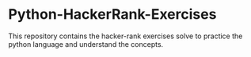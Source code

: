 # Python-HackerRank-Exercises
This repository contains the hacker-rank exercises solve to practice the python language and understand the concepts. 
